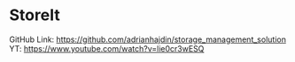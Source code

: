 # StoreIt

GitHub Link: https://github.com/adrianhajdin/storage_management_solution
YT: https://www.youtube.com/watch?v=lie0cr3wESQ
